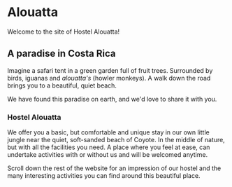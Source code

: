 Alouatta
===================

Welcome to the site of Hostel Alouatta!

## A paradise in Costa Rica
Imagine a safari tent in a green garden full of fruit trees. Surrounded by birds, iguanas and _alouatta's_ (howler monkeys). 
A walk down the road brings you to a beautiful, quiet beach.

We have found this paradise on earth, and we'd love to share it with you.

### Hostel Alouatta

We offer you a basic, but comfortable and unique stay in our own little jungle near the quiet, soft-sanded beach of Coyote. 
In the middle of nature, but with all the facilities you need. A place where you feel at ease, can undertake activities 
with or without us and will be welcomed anytime. 

Scroll down the rest of the website for an impression of our hostel and 
the many interesting activities you can find around this beautiful place. 




 





